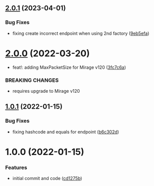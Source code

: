 ## [2.0.1](https://github.com/MirageNet/MultiplexSocketFactory/compare/v2.0.0...v2.0.1) (2023-04-01)


### Bug Fixes

* fixing create incorrect endpoint when using 2nd factory ([9eb5efa](https://github.com/MirageNet/MultiplexSocketFactory/commit/9eb5efa2bc120dfb35e1d37b86a91aa95cbd8412))

# [2.0.0](https://github.com/MirageNet/MultiplexSocketFactory/compare/v1.0.1...v2.0.0) (2022-03-20)


* feat!: adding MaxPacketSize for Mirage v120 ([3fc7c6a](https://github.com/MirageNet/MultiplexSocketFactory/commit/3fc7c6a8ff3777b4a4044fe52eb523fe2dbb9992))


### BREAKING CHANGES

* requires upgrade to Mirage v120

## [1.0.1](https://github.com/MirageNet/MultiplexSocketFactory/compare/v1.0.0...v1.0.1) (2022-01-15)


### Bug Fixes

* fixing hashcode and equals for endpoint ([b6c302d](https://github.com/MirageNet/MultiplexSocketFactory/commit/b6c302d3e4ec0484c2c9222ddda1b4f38a4eee3f))

# 1.0.0 (2022-01-15)


### Features

* initial commit and code ([cd1275b](https://github.com/MirageNet/MultiplexSocketFactory/commit/cd1275b5fce4b08014d29e2a5fe4d076a42431da))
